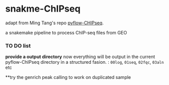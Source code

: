 # snakme-ChIPseq 

adapt from Ming Tang's repo [pyflow-CHIPseq](https://github.com/crazyhottommy/pyflow-ChIPseq).

a snakemake pipeline to process ChIP-seq files from GEO

### TO DO list

**provide a output directory** now everything will be output in the current pyflow-ChIPseq directory in a structured fasion. : `00log`, `01seq`, `02fqc`, `03aln` etc

**try the genrich peak calling to work on duplicated sample 
